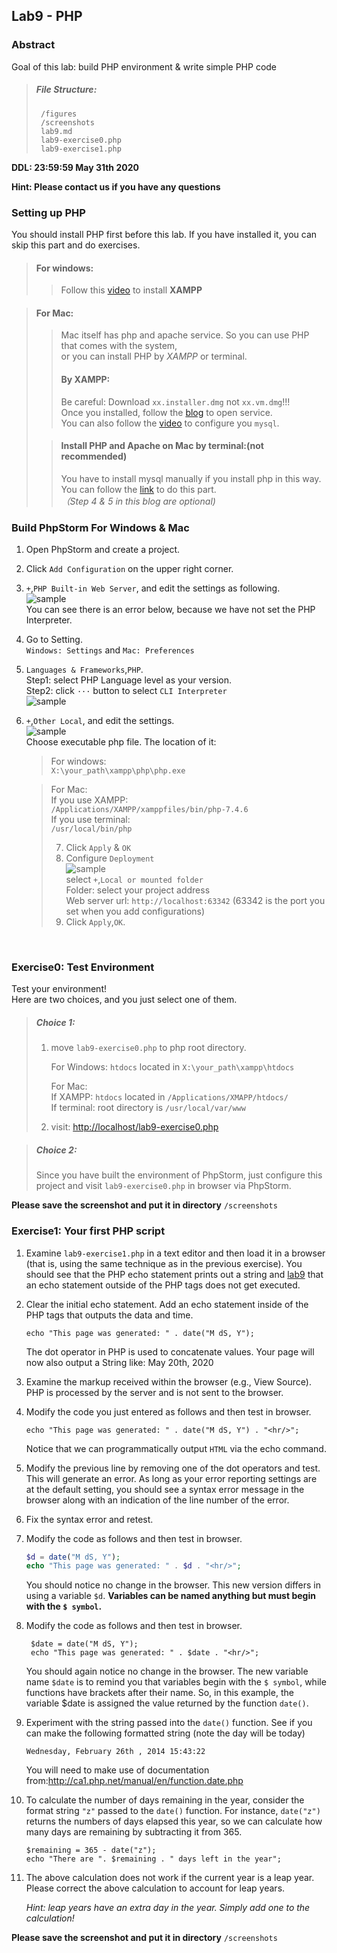 ## Lab9 - PHP

### Abstract

Goal of this lab: build PHP environment & write simple PHP code  

> ##### File Structure:  
>
>      /figures  
>      /screenshots  
>      lab9.md  
>      lab9-exercise0.php  
>      lab9-exercise1.php  

__DDL: 23:59:59  May 31th 2020__

__Hint: Please contact us if you have any questions__  

### Setting up PHP  

You should install PHP first before this lab. If you have installed it, you can skip this part and do exercises.  
>#### For windows:  
>>Follow this [video](https://mooc1-1.chaoxing.com/nodedetailcontroller/visitnodedetail?courseId=203371380&knowledgeId=147185698) to install **XAMPP**  

>#### For Mac:  
>>Mac itself has php and apache service. So you can use PHP that comes with the system,   
>or you can install  PHP by _XAMPP_ or terminal.  
>>
>>#### By XAMPP:  
>>Be careful: Download `xx.installer.dmg` not `xx.vm.dmg`!!!  
>>Once you installed, follow the [blog]() to open service.  
>>You can also follow the [video](https://mooc1-1.chaoxing.com/nodedetailcontroller/visitnodedetail?courseId=203371380&knowledgeId=147185698) to configure you `mysql`.  
>
>>#### Install PHP and Apache on Mac by terminal:(not recommended)  
>>You have to install mysql manually if you install php in this way.  
>>You can follow the [link](https://www.hangge.com/blog/cache/detail_2333.html) to do this part.  
>>_（Step 4 & 5 in this blog are optional)_  
>
### Build PhpStorm For Windows & Mac  
1. Open PhpStorm and create a project.  
2. Click `Add Configuration` on the upper right corner.  
3. `+`,`PHP Built-in Web Server`, and edit the settings as following.    
   ![sample](./figures/1.png)  
   You can see there is an error below, because we have not set the PHP Interpreter.  
4. Go to Setting.    
   `Windows: Settings` and `Mac: Preferences`  
5. `Languages & Frameworks`,`PHP`.  
   Step1: select PHP Language level as your version.  
   Step2: click `···` button to select `CLI Interpreter`  
   ![sample](./figures/2.png)  
6. `+`,`Other Local`, and edit the settings.  
   ![sample](./figures/3.png)  
   Choose executable php file. The location of it:  
   >For windows:  
   >`X:\your_path\xampp\php\php.exe`  

   >For Mac:  
   >If you use XAMPP:  
   >`/Applications/XAMPP/xamppfiles/bin/php-7.4.6`  
   >If you use terminal:  
   >`/usr/local/bin/php`  
   >
   >7. Click `Apply` & `OK`  
   >8. Configure `Deployment`   
   > ![sample](./figures/4.png)  
   > select `+`,`Local or mounted folder`  
   > Folder: select your project address  
   > Web server url: `http://localhost:63342` (63342 is the port you set when you add configurations)  
   >9. Click `Apply`,`OK`.  

​                                                                                                                                                                                                                                                                                            

### Exercise0: Test Environment  
Test your environment!  
Here are two choices, and you just select one of them.  

>##### Choice 1:  
> 1. move `lab9-exercise0.php` to php root directory.  
>
>    For Windows: `htdocs` located in `X:\your_path\xampp\htdocs`    
>   
>    For Mac:   
>      If XAMPP: `htdocs` located in `/Applications/XMAPP/htdocs/`    
>      If terminal: root directory is `/usr/local/var/www`  
>2. visit: <http://localhost/lab9-exercise0.php>  

>##### Choice 2:  
>Since you have built the environment of PhpStorm, just configure this project and visit `lab9-exercise0.php` in browser via PhpStorm.  

**Please save the screenshot and put it in directory** `/screenshots`  

### Exercise1: Your first PHP script  
1. Examine `lab9‐exercise1.php` in a text editor and then load it in a browser (that is, using the same technique as in the previous exercise). 
You should see that the PHP echo statement prints out a string and  [lab9](../lab9) that an echo statement outside of the PHP tags does not get executed.  
2. Clear the initial echo statement. Add an echo statement inside of the PHP tags that outputs the data and time.  

   `echo "This page was generated: " . date("M dS, Y");`  
   
   The dot operator in PHP is used to concatenate values. Your page will now also output a String like: May 20th, 2020  
   
3. Examine the markup received within the browser (e.g., View Source). PHP is processed by the server and is not sent to the browser.  
4. Modify the code you just entered as follows and then test in browser.    

   `echo "This page was generated: " . date("M dS, Y") . "<hr/>";`  
   
   Notice that we can programmatically output `HTML` via the echo command.  
5. Modify the previous line by removing one of the dot operators and test.  
   This will generate an error. As long as your error reporting settings are at the default setting, you should see a syntax error message in the browser along with an indication of the line number of the error.  
6. Fix the syntax error and retest.  
7. Modify the code as follows and then test in browser.  

    ```php
    $d = date("M dS, Y");
   echo "This page was generated: " . $d . "<hr/>";
   ```
   
   You should notice no change in the browser. This new version differs in using a variable `$d`. **Variables can be named anything but must begin with the `$ symbol`.**  
8. Modify the code as follows and then test in browser.  

        $date = date("M dS, Y");
        echo "This page was generated: " . $date . "<hr/>";
   You should again notice no change in the browser. The new variable name `$date` is to remind you that variables begin with the `$ symbol`, while functions have brackets after their name. So, in this example, the variable $date is assigned the value returned by the function `date()`.  
9. Experiment with the string passed into the `date()` function. See if you can make the following formatted string (note the day will be today)  

   `Wednesday, February 26th , 2014 15:43:22`
   
   You will need to make use of documentation from:<http://ca1.php.net/manual/en/function.date.php>  
10. To calculate the number of days remaining in the year, consider the format string `"z"` passed to the `date()` function. For instance, `date("z")` returns the numbers of days elapsed this year, so we can calculate how many days are remaining by subtracting it from 365.  

        $remaining = 365 ‐ date("z");
        echo "There are ". $remaining . " days left in the year";
11. The above calculation does not work if the current year is a leap year.  Please correct the above calculation to account for leap years.  
    
    _Hint: leap years have an extra day in the year. Simply add one to the calculation!_

**Please save the screenshot and put it in directory** `/screenshots`  